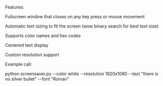Features:

Fullscreen window that closes on any key press or mouse movement

Automatic text sizing to fit the screen (wow binary search for best text size)

Supports color names and hex codes 

Centered text display

Custom resolution support

Example call:

python screensaver.py --color white --resolution 1920x1080 --text "there is no silver bullet" --font "Roman"
